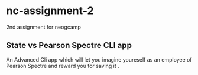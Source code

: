 # nc-assignment-2
2nd assignment for neogcamp

## State vs Pearson Spectre CLI app

An Advanced Cli app which will let you imagine youreself as an employee of Pearson Spectre and reward you for saving it .

